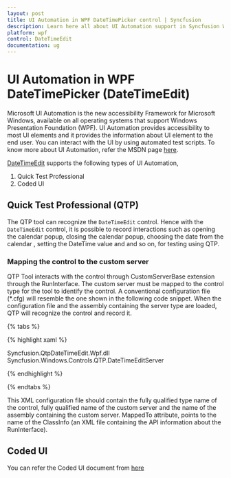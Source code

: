 ```yaml
---
layout: post
title: UI Automation in WPF DateTimePicker control | Syncfusion
description: Learn here all about UI Automation support in Syncfusion WPF DateTimePicker (DateTimeEdit) control and more.
platform: wpf
control: DateTimeEdit
documentation: ug
---
```


# UI Automation in WPF DateTimePicker (DateTimeEdit)

Microsoft UI Automation is the new accessibility Framework for Microsoft Windows, available on all operating systems that support Windows Presentation Foundation (WPF). UI Automation provides accessibility to most UI elements and it provides the information about UI element to the end user. You can interact with the UI by using automated test scripts. To know more about UI Automation, refer the MSDN page [here](https://msdn.microsoft.com/en-us/library/ms747327(v=vs.110).aspx).

[DateTimeEdit](https://help.syncfusion.com/cr/wpf/Syncfusion.Windows.Shared.DateTimeEdit.html) supports the following types of UI Automation,

1. Quick Test Professional
2. Coded UI

## Quick Test Professional (QTP)

The QTP tool can recognize the `DateTimeEdit` control. Hence with the `DateTimeEdit` control, it is possible to record interactions such as opening the calendar popup, closing the calendar popup, choosing the date from  the calendar , setting the DateTime value and and so on, for testing using QTP.

### Mapping the control to the custom server

QTP Tool interacts with the control through CustomServerBase extension through the RunInterface. The custom server must be mapped to the control type for the tool to identify the control. A conventional configuration file (*.cfg) will resemble the one shown in the following code snippet. When the configuration file and the assembly containing the server type are loaded, QTP will recognize the control and record it.

{% tabs %}

{% highlight xaml %}

<?xml version="1.0" encoding="UTF-8"?>
<Controls>
<Control Type="Syncfusion.Windows.Shared.DateTimeEdit" MappedTo="SfDateTimeEdit">
<CustomServer>
<Component>
<DllName>Syncfusion.QtpDateTimeEdit.Wpf.dll</DllName>
<TypeName>Syncfusion.Windows.Controls.QTP.DateTimeEditServer</TypeName>
</Component>
</CustomServer>
</Control>
</Controls>

{% endhighlight  %}

{% endtabs %}

This XML configuration file should contain the fully qualified type name of the control, fully qualified name of the custom server and the name of the assembly containing the custom server. MappedTo attribute, points to the name of the ClassInfo (an XML file containing the API information about the RunInterface).

## Coded UI

You can refer the Coded UI document from [here](https://help.syncfusion.com/wpf/testing/coded-ui)
